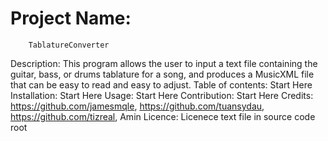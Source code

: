 # Project Name: 
        TablatureConverter
Description:
        This program allows the user to input a text file containing the guitar, bass, or drums tablature for a song, and produces 
        a MusicXML file that can be easy to read and easy to adjust.
Table of contents:
        Start Here 	
Installation:
        Start Here
Usage:
        Start Here
Contribution:
        Start Here
Credits:
        https://github.com/jamesmqle, https://github.com/tuansydau, https://github.com/tizreal, Amin
Licence:
        Licenece text file in source code root
       

